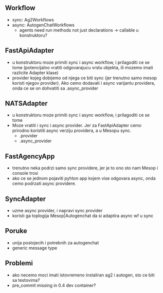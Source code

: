 ## Workflow
- sync: Ag2Workflows
- async: AutogenChatWorkflows
	- agents need run methods not just declarations -> callable u konstruktoru?

## FastApiAdapter
- u konstruktoru moze primiti sync i async workflow, i prilagoditi ce se tome (potencijalno vratiti odgovarajucu vrstu objekta, ili mozemo imati razlicite Adapter klase)
- provider kojeg dobijemo od njega ce biti sync (jer trenutno samo mesop koristi njegov provider). Ako cemo dodavati i async varijantu providera, onda ce se on dohvatiti sa .async_provider

## NATSAdapter
- u konstruktoru moze primiti sync i async workflow, i prilagoditi ce se tome
- Moze vratiti i sync i async provider. Jer za FastApiAdapter cemo prirodno koristiti async verziju providera, a u Mesopu sync.
	- .provider
	- .async_provider

## FastAgencyApp
- trenutno neka podrzi samo sync providere, jer je to ono sto nam Mesop i console trosi
- ako ce se jednom pojaviti pyhton app kojem vise odgovara async, onda cemo podrzati async providere.

## SyncAdapter
- uzme async provider, i napravi sync provider
- koristi ga toplogija Mesop|Autogenchat da si adaptira async wf u sync

## Poruke
- unija postojecih i potrebnih za autogenchat
- generic message type

## Problemi
- ako necemo moci imati istovremeno instaliran ag2 i autogen, sto ce biti sa testovima?
- pre_commit missing in 0.4 dev container?
